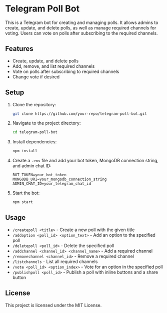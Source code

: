 # Telegram Poll Bot

This is a Telegram bot for creating and managing polls. It allows admins to create, update, and delete polls, as well as manage required channels for voting. Users can vote on polls after subscribing to the required channels.

## Features

- Create, update, and delete polls
- Add, remove, and list required channels
- Vote on polls after subscribing to required channels
- Change vote if desired

## Setup

1. Clone the repository:

   ```bash
   git clone https://github.com/your-repo/telegram-poll-bot.git
   ```

2. Navigate to the project directory:

   ```bash
   cd telegram-poll-bot
   ```

3. Install dependencies:

   ```bash
   npm install
   ```

4. Create a `.env` file and add your bot token, MongoDB connection string, and admin chat ID:

   ```env
   BOT_TOKEN=your_bot_token
   MONGODB_URI=your_mongodb_connection_string
   ADMIN_CHAT_ID=your_telegram_chat_id
   ```

5. Start the bot:
   ```bash
   npm start
   ```

## Usage

- `/createpoll <title>` - Create a new poll with the given title
- `/addoption <poll_id> <option_text>` - Add an option to the specified poll
- `/deletepoll <poll_id>` - Delete the specified poll
- `/addchannel <channel_id> <channel_name>` - Add a required channel
- `/removechannel <channel_id>` - Remove a required channel
- `/listchannels` - List all required channels
- `/vote <poll_id> <option_index>` - Vote for an option in the specified poll
- `/publishpoll <poll_id>` - Publish a poll with inline buttons and a share button

## License

This project is licensed under the MIT License.
